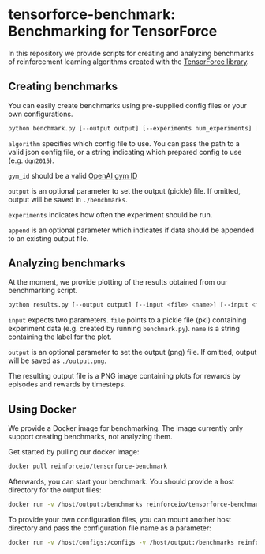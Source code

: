 tensorforce-benchmark: Benchmarking for TensorForce 
===================================================

In this repository we provide scripts for creating and analyzing benchmarks
 of reinforcement learning algorithms created with the [TensorForce library](https://github.com/reinforceio/tensorforce).
 

Creating benchmarks
-------------------

You can easily create benchmarks using pre-supplied config files or your own configurations.

```bash
python benchmark.py [--output output] [--experiments num_experiments] [--append] <algorithm> <gym_id>
```

`algorithm` specifies which config file to use. You can pass the path to a valid json config file, or a string
indicating which prepared config to use (e.g. `dqn2015`).

`gym_id` should be a valid [OpenAI gym ID](https://gym.openai.com/envs)

`output` is an optional parameter to set the output (pickle) file. If omitted, output will be saved in `./benchmarks`.

`experiments` indicates how often the experiment should be run.

`append` is an optional parameter which indicates if data should be appended to an existing output file.

Analyzing benchmarks
--------------------

At the moment, we provide plotting of the results obtained from our benchmarking script.

```bash
python results.py [--output output] [--input <file> <name>] [--input <file> <name> ...]
```

`input` expects two parameters. `file` points to a pickle file (pkl) containing experiment data (e.g. created by
running `benchmark.py`). `name` is a string containing the label for the plot.

`output` is an optional parameter to set the output (png) file. If omitted, output will be saved as `./output.png`.

The resulting output file is a PNG image containing plots for rewards by episodes and rewards by timesteps.

Using Docker
------------

We provide a Docker image for benchmarking. The image currently only support creating benchmarks, not analyzing them.

Get started by pulling our docker image:

```bash
docker pull reinforceio/tensorforce-benchmark
```

Afterwards, you can start your benchmark. You should provide a host directory for the output files:

```bash
docker run -v /host/output:/benchmarks reinforceio/tensorforce-benchmark trpo_simple CartPole-v0
```

To provide your own configuration files, you can mount another host directory and pass the configuration file name as a parameter:

```bash
docker run -v /host/configs:/configs -v /host/output:/benchmarks reinforceio/tensorforce-benchmark my_config CartPole-v0
```
